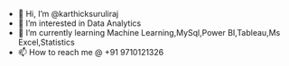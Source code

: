 - 👋 Hi, I’m @karthicksuruliraj
- 👀 I’m interested in Data Analytics
- 🌱 I’m currently learning Machine Learning,MySql,Power BI,Tableau,Ms Excel,Statistics
- 📫 How to reach me @ +91 9710121326

<!---
karthicksuruliraj/karthicksuruliraj is a ✨ special ✨ repository because its `README.md` (this file) appears on your GitHub profile.
You can click the Preview link to take a look at your changes.
--->
